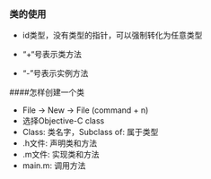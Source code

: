 ### 类的使用

* 	id类型，没有类型的指针，可以强制转化为任意类型

*	“+“号表示类方法
*	“-”号表示实例方法

####怎样创建一个类
+	File -> New -> File (command + n)
+	选择Objective-C class
+	Class: 类名字，Subclass of: 属于类型
+ 	.h文件: 声明类和方法
+	.m文件: 实现类和方法
+	main.m: 调用方法

 

	
		